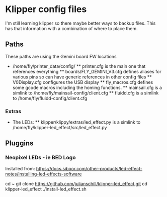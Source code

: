 # Klipper config files

I'm still learning klipper so there maybe better ways to backup files.
This has that information with a combination of where to place them.

## Paths

These paths are using the Gemini board FW locations
* /home/fly/printer_data/config/
** printer.cfg is the main one that references everything
** boards/FLY_GEMINI_V3.cfg defines aliases for various pins so can have generic references in other config files
** V0Display.cfg configures the USB display
** fly_macros.cfg defines some gcode macros including the homing functions.
** mainsail.cfg is a simlink to /home/fly/mainsail-config/client.cfg
** fluidd.cfg is a simlink to /home/fly/fluidd-config/client.cfg


### Extras

* The LEDs:
** klipper/klippy/extras/led_effect.py is a simlink to /home/fly/klipper-led_effect/src/led_effect.py

## Pluggins
### Neopixel LEDs - ie BED Logo
Installed from: https://docs.siboor.com/other-products/led-effect-notes/installing-led-effects-software

cd ~
git clone https://github.com/julianschill/klipper-led_effect.git
cd klipper-led_effect
./install-led_effect.sh